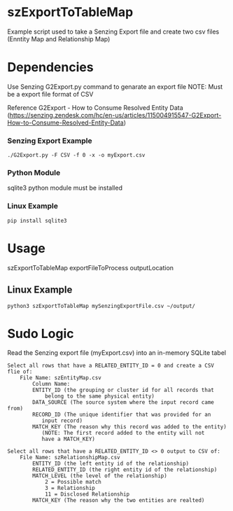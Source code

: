 # szExportToTableMap
Example script used to take a Senzing Export file and create two csv files (Enntity Map and Relationship Map)

# Dependencies
Use Senzing G2Export.py command to genarate an export file
    NOTE: Must be a export file format of CSV

Reference
    G2Export - How to Consume Resolved Entity Data
        (https://senzing.zendesk.com/hc/en-us/articles/115004915547-G2Export-How-to-Consume-Resolved-Entity-Data)

### Senzing Export Example 
    ./G2Export.py -F CSV -f 0 -x -o myExport.csv

### Python Module
sqlite3 python module must be installed

### Linux Example
    pip install sqlite3

# Usage
szExportToTableMap exportFileToProcess outputLocation

## Linux Example
    python3 szExportToTableMap mySenzingExportFile.csv ~/output/ 

# Sudo Logic
Read the Senzing export file (myExport.csv) into an in-memory SQLite tabel

    Select all rows that have a RELATED_ENTITY_ID = 0 and create a CSV flie of:
        File Name: szEntityMap.csv
            Column Name:
            ENTITY_ID (the grouping or cluster id for all records that
                belong to the same physical entity)
            DATA_SOURCE (The source system where the input record came from)
            RECORD_ID (The unique identifier that was provided for an
               input record)
            MATCH_KEY (The reason why this record was added to the entity)
               (NOTE: The first record added to the entity will not
               have a MATCH_KEY)

    Select all rows that have a RELATED_ENTITY_ID <> 0 output to CSV of:
        File Name: szRelationshipMap.csv
            ENTITY_ID (the left entity id of the relationship)
            RELATED_ENTITY_ID (the right entity id of the relationship)
            MATCH_LEVEL (the level of the relationship)
                2 = Possible match
                3 = Relationship
                11 = Disclosed Relationship
            MATCH_KEY (The reason why the two entities are realted)
